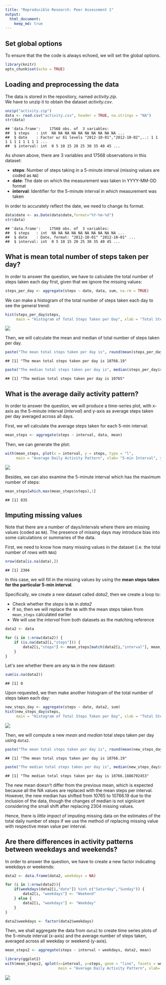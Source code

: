 ```yaml
---
title: "Reproducible Research: Peer Assessment 1"
output: 
  html_document:
    keep_md: true
---
```

## Set global options

To ensure that the the code is always echoed, we will set the global options.


```r
library(knitr)
opts_chunk$set(echo = TRUE)
```

## Loading and preprocessing the data

The data is stored in the repository, named *activity.zip*.  
We have to unzip it to obtain the dataset *activity.csv*.


```r
unzip("activity.zip")
data <- read.csv("activity.csv", header = TRUE, na.strings = "NA")
str(data)
```

```
## 'data.frame':	17568 obs. of  3 variables:
##  $ steps   : int  NA NA NA NA NA NA NA NA NA NA ...
##  $ date    : Factor w/ 61 levels "2012-10-01","2012-10-02",..: 1 1 1 1 1 1 1 1 1 1 ...
##  $ interval: int  0 5 10 15 20 25 30 35 40 45 ...
```

As shown above, there are 3 variables and 17568 observations in this dataset:  

* **steps**: Number of steps taking in a 5-minute interval (missing values are coded as `NA`)
* **date**: The date on which the measurement was taken in YYYY-MM-DD format
* **interval**: Identifier for the 5-minute interval in which measurement was taken

In order to accurately reflect the date, we need to change its format.


```r
data$date <- as.Date(data$date,format="%Y-%m-%d")
str(data)
```

```
## 'data.frame':	17568 obs. of  3 variables:
##  $ steps   : int  NA NA NA NA NA NA NA NA NA NA ...
##  $ date    : Date, format: "2012-10-01" "2012-10-01" ...
##  $ interval: int  0 5 10 15 20 25 30 35 40 45 ...
```

## What is mean total number of steps taken per day?

In order to answer the question, we have to calculate the total number of steps taken each day first,
given that we ignore the missing values:


```r
steps_per_day <- aggregate(steps ~ date, data, sum, na.rm = TRUE)
```

We can make a histogram of the total number of steps taken each day to see the general trend:

```r
hist(steps_per_day$steps,
     main = "Histogram of Total Steps Taken per Day", xlab = "Total Steps Taken per Day", col = "blue")
```

![](PA1_template_files/figure-html/unnamed-chunk-4-1.png)<!-- -->

Then, we will calculate the mean and median of total number of steps taken per day.


```r
paste("The mean total steps taken per day is", round(mean(steps_per_day$steps),2))
```

```
## [1] "The mean total steps taken per day is 10766.19"
```

```r
paste("The median total steps taken per day is", median(steps_per_day$steps))
```

```
## [1] "The median total steps taken per day is 10765"
```

## What is the average daily activity pattern?

In order to answer the question, we will produce a time-series plot,
with x-axis as the 5-minute interval (*interval*) and y-axis as average steps taken per day averaged across all days.

First, we wll calculate the average steps taken for each 5-min interval:

```r
mean_steps <- aggregate(steps ~ interval, data, mean)
```

Then, we can generate the plot:

```r
with(mean_steps, plot(x = interval, y = steps, type = "l",
     main = "Average Daily Activity Pattern", xlab= "5-min Interval", ylab= "Average Steps Taken"))
```

![](PA1_template_files/figure-html/unnamed-chunk-7-1.png)<!-- -->

Besides, we can also examine the 5-minute interval which has the maximum number of steps:

```r
mean_steps[which.max(mean_steps$steps),1]
```

```
## [1] 835
```

## Imputing missing values

Note that there are a number of days/intervals where there are missing values (coded as `NA`). 
The presence of missing days may introduce bias into some calculations or summaries of the data.

First, we need to know how many missing values in the dataset (i.e. the total number of rows with `NA`s)

```r
nrow(data[is.na(data),])
```

```
## [1] 2304
```

In this case, we will fill in the missing values by using the **mean steps taken for the particular 5-min interval**.

Specifically, we create a new dataset called *data2*, then we create a loop to:

* Check whether the *steps* is `NA` in *data2*
* If so, then we will replace the `NA` with the mean steps taken from `mean_steps` calculated earlier
* We will use the *interval* from both datasets as the matching reference



```r
data2 <- data

for (i in 1:nrow(data2)) {
    if (is.na(data2[i,"steps"])) {
        data2[i,"steps"] <- mean_steps[match(data2[i,"interval"], mean_steps[,"interval"]), "steps"]
    }
}
```


Let's see whether there are any `NA` in the new dataset:

```r
sum(is.na(data2))
```

```
## [1] 0
```

Upon requested, we then make another histogram of the total number of steps taken each day:


```r
new_steps_day <- aggregate(steps ~ date, data2, sum)
hist(new_steps_day$steps,
     main = "Histogram of Total Steps Taken per Day", xlab = "Total Steps Taken per Day", col = "blue")
```

![](PA1_template_files/figure-html/unnamed-chunk-12-1.png)<!-- -->

Then, we will compute a new *mean* and *median* total steps taken per day using `data2`.

```r
paste("The mean total steps taken per day is", round(mean(new_steps_day$steps),2))
```

```
## [1] "The mean total steps taken per day is 10766.19"
```

```r
paste("The median total steps taken per day is", median(new_steps_day$steps))
```

```
## [1] "The median total steps taken per day is 10766.1886792453"
```

The new mean doesn't differ from the previous mean, which is expected because all the NA values are replaced with the
mean steps per interval. However, the new median has shifted from 10765 to 10766.19 due to the inclusion of the data,
though the changes of median is not signiicant considering the small shift after replacing 2304 missing values.

Hence, there is *little impact* of imputing missing data on the estimates of the total daily number of steps if we use
the method of replacing missing value with respective mean value per interval.

## Are there differences in activity patterns between weekdays and weekends?

In order to answer the question, we have to create a new factor indicating weekdays or weekends:

```r
data2 <- data.frame(data2, weekdays = NA)

for (i in 1:nrow(data2)){
    if(weekdays(data2[i,"date"]) %in% c("Saturday","Sunday")) {
        data2[i, "weekdays"] <- "Weekend"
    } else {
        data2[i, "weekdays"] <- "Weekday"
    }
}

data2$weekdays <- factor(data2$weekdays)
```

Then, we shall aggregate the data from `data2` to create time series plots of the
5-minute interval (x-axis) and the average number of steps taken, averaged across all weekday or weekend (y-axis).


```r
mean_steps2 <- aggregate(steps ~ interval + weekdays, data2, mean)

library(ggplot2)
with(mean_steps2, qplot(x=interval, y=steps, geom = "line", facets = weekdays~., 
                        main = "Average Daily Activity Pattern", xlab= "5-min Interval", ylab= "Average Steps Taken"))
```

![](PA1_template_files/figure-html/unnamed-chunk-15-1.png)<!-- -->
